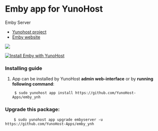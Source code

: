 # Emby app for YunoHost
Emby Server

- [Yunohost project](https://yunohost.org)
- [Emby website](https://emby.media/)

![](https://cdn.smarthomebeginner.com/images/2016/03/Emby-Server-Release-featured.jpg)


[![Install Emby with YunoHost](https://install-app.yunohost.org/install-with-yunohost.png)](https://install-app.yunohost.org/?app=emby)

### Installing guide

 1. App can be installed by YunoHost **admin web-interface** or by **running following command**:

         $ sudo yunohost app install https://github.com/YunoHost-Apps/emby_ynh

 
### Upgrade this package:

        $ sudo yunohost app upgrade embyserver -u https://github.com/YunoHost-Apps/emby_ynh

